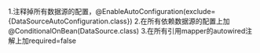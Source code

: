 1.注释掉所有数据源的配置，@EnableAutoConfiguration(exclude={DataSourceAutoConfiguration.class})
2.在所有依赖数据源的配置上加@ConditionalOnBean(DataSource.class)
3.在所有引用mapper的autowired注解上加required=false